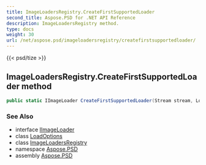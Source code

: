 ```yaml
---
title: ImageLoadersRegistry.CreateFirstSupportedLoader
second_title: Aspose.PSD for .NET API Reference
description: ImageLoadersRegistry method. 
type: docs
weight: 30
url: /net/aspose.psd/imageloadersregistry/createfirstsupportedloader/
---
```

{{< psd/tize >}}
## ImageLoadersRegistry.CreateFirstSupportedLoader method

```csharp
public static IImageLoader CreateFirstSupportedLoader(Stream stream, LoadOptions loadOptions)
```

### See Also

* interface [IImageLoader](../../iimageloader/)
* class [LoadOptions](../../loadoptions/)
* class [ImageLoadersRegistry](../)
* namespace [Aspose.PSD](../../imageloadersregistry/)
* assembly [Aspose.PSD](../../../)


